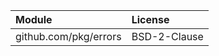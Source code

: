 | Module                | License      |
|:----------------------|:-------------|
| github.com/pkg/errors | BSD-2-Clause |
